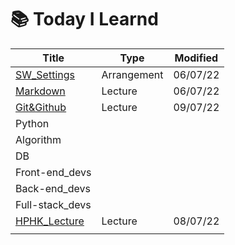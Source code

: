 # 📚 Today I Learnd



| Title                          | Type        | Modified |
| ------------------------------ | ----------- | -------- |
| [SW_Settings](./SW_Settings)   | Arrangement | 06/07/22 |
| [Markdown](./Markdown/)        | Lecture     | 06/07/22 |
| [Git&Github](./Git&Github/)    | Lecture     | 09/07/22 |
| Python                         |             |          |
| Algorithm                      |             |          |
| DB                             |             |          |
| Front-end_devs                 |             |          |
| Back-end_devs                  |             |          |
| Full-stack_devs                |             |          |
| [HPHK_Lecture](./HPHK_Lecture) | Lecture     | 08/07/22 |
|                                |             |          |



